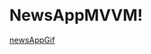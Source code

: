 # NewsAppMVVM!
[newsAppGif](https://user-images.githubusercontent.com/75534004/197182239-097ee8a0-495f-4c76-a067-4ccc415c3d14.gif)
